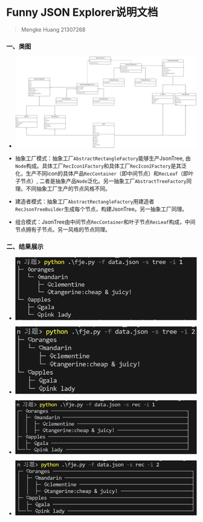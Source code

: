 # Funny JSON Explorer说明文档

> Mengke Huang 21307268

### 一、类图

- ![UML](./image/README/类图.png)

- 抽象工厂模式：抽象工厂`AbstractRectangleFactory`能够生产JsonTree, 由`Node`构成。具体工厂`RecIcon1Factory`和具体工厂`RecIcon2Factory`是其泛化，生产不同icon的具体产品`RecContainer`（即中间节点）和`RecLeaf`（即叶子节点）, 二者是抽象产品`Node`泛化。另一抽象工厂`AbstractTreeFactory`同理。不同抽象工厂生产的节点风格不同。

- 建造者模式：抽象工厂`AbstractRectangleFactory`用建造者`RecJsonTreeBuilder`生成每个节点，构建JsonTree。另一抽象工厂同理。

- 组合模式：JsonTree由中间节点`RecContainer`和叶子节点`RecLeaf`构成，中间节点拥有子节点。另一风格的节点同理。

### 二、结果展示

- ![1718104970592](image/README/1718104970592.png)

- ![1718104987204](image/README/1718104987204.png)

- ![1718104997072](image/README/1718104997072.png)

- ![1718105004882](image/README/1718105004882.png)
